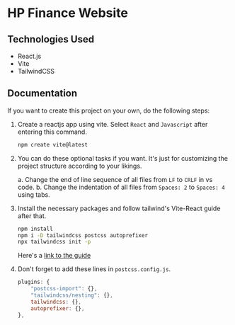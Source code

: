 # HP Finance Website

## Technologies Used

- React.js
- Vite
- TailwindCSS

## Documentation

If you want to create this project on your own, do the following steps:

1. Create a reactjs app using vite. Select `React` and `Javascript` after entering this command.

    ```bash
    npm create vite@latest
    ```

2. You can do these optional tasks if you want. It's just for customizing the project structure according to your likings.

    a. Change the end of line sequence of all files from `LF` to `CRLF` in vs code.
    b. Change the indentation of all files from `Spaces: 2` to `Spaces: 4` using tabs.

3. Install the necessary packages and follow tailwind's Vite-React guide after that.

   ```bash
   npm install
   npm i -D tailwindcss postcss autoprefixer
   npx tailwindcss init -p
   ```

   Here's a [link to the guide](https://tailwindcss.com/docs/guides/vite#react)

4. Don't forget to add these lines in `postcss.config.js`.

    ```js
    plugins: {
        "postcss-import": {},
        "tailwindcss/nesting": {},
        tailwindcss: {},
        autoprefixer: {},
    },
    ```
